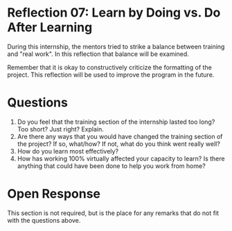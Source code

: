 Reflection 07: Learn by Doing vs. Do After Learning
===============================
During this internship, the mentors tried to strike a balance between training
and "real work". In this reflection that balance will be examined.

Remember that it is okay to constructively criticize the formatting of the
project. This reflection will be used to improve the program in the future.

Questions
=========
1. Do you feel that the training section of the internship lasted too long? Too short? Just right? Explain.
2. Are there any ways that you would have changed the training section of the project? If so, what/how? If not, what do you think went really well?
3. How do you learn most effectively?
4. How has working 100% virtually affected your capacity to learn? Is there anything that could have been done to help you work from home?

Open Response
=============
This section is not required, but is the place for any remarks that do not fit
with the questions above.